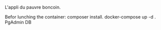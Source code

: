 L'appli du pauvre boncoin.

Befor lunching the container: 
composer install.
docker-compose up -d .
 PgAdmin DB
